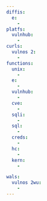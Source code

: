 ```yaml
---
diffis:
  e:
    -
platfs:
  vulnhub:
    -
curls:
  vulnos 2:
    -
functions:
  unix:
    -
  e:
    -
  vulnhub:
    -
  cve:
    -
  sqli:
    -
  sql:
    -
  creds:
    -
  hc:
    -
  kern:
    -

wals:
  vulnos 2wu:
    -
---
```

